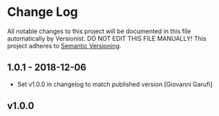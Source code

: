 # Change Log

All notable changes to this project will be documented in this file
automatically by Versionist. DO NOT EDIT THIS FILE MANUALLY!
This project adheres to [Semantic Versioning](http://semver.org/).

## 1.0.1 - 2018-12-06

* Set v1.0.0 in changelog to match published version [Giovanni Garufi]

## v1.0.0
